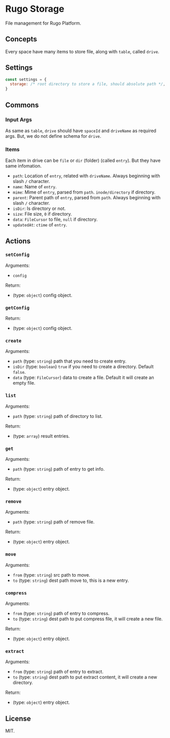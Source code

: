 # Rugo Storage

File management for Rugo Platform.

## Concepts

Every space have many items to store file, along with `table`, called `drive`.

## Settings

```js
const settings = {
  storage: /* root directory to store a file, should absolute path */,
}
```

## Commons

### Input Args

As same as `table`, `drive` should have `spaceId` and `driveName` as required args. But, we do not define schema for `drive`.

### Items

Each item in drive can be `file` or `dir` (folder) (called `entry`). But they have same infomation.

- `path`: Location of `entry`, related with `driveName`. Always beginning with slash `/` character.
- `name`: Name of `entry`.
- `mime`: Mime of `entry`, parsed from `path`. `inode/directory` if directory.
- `parent`: Parent path of `entry`, parsed from `path`. Always beginning with slash `/` character.
- `isDir`: Is directory or not.
- `size`: File size, `0` if directory.
- `data`: `FileCursor` to file, `null` if directory.
- `updatedAt`: `ctime` of `entry`.

## Actions

### `setConfig`

Arguments:

- `config`

Return:

- (type: `object`) config object.

### `getConfig`

Return:

- (type: `object`) config object.

### `create`

Arguments:

- `path` (type: `string`) path that you need to create entry.
- `isDir` (type: `boolean`) `true` if you need to create a directory. Default `false`.
- `data` (type: `FileCursor`) data to create a file. Default it will create an empty file.

### `list`

Arguments:

- `path` (type: `string`) path of directory to list.

Return:

- (type: `array`) result entries.

### `get`

Arguments:

- `path` (type: `string`) path of entry to get info.

Return:

- (type: `object`) entry object.

### `remove`

Arguments:

- `path` (type: `string`) path of remove file.

Return:

- (type: `object`) entry object.

### `move`

Arguments:

- `from` (type: `string`) src path to move.
- `to` (type: `string`) dest path move to, this is a new entry.

### `compress`

Arguments:

- `from` (type: `string`) path of entry to compress.
- `to` (type: `string`) dest path to put compress file, it will create a new file.

Return:

- (type: `object`) entry object.

### `extract`

Arguments:

- `from` (type: `string`) path of entry to extract.
- `to` (type: `string`) dest path to put extract content, it will create a new directory.

Return:

- (type: `object`) entry object.

## License

MIT.
